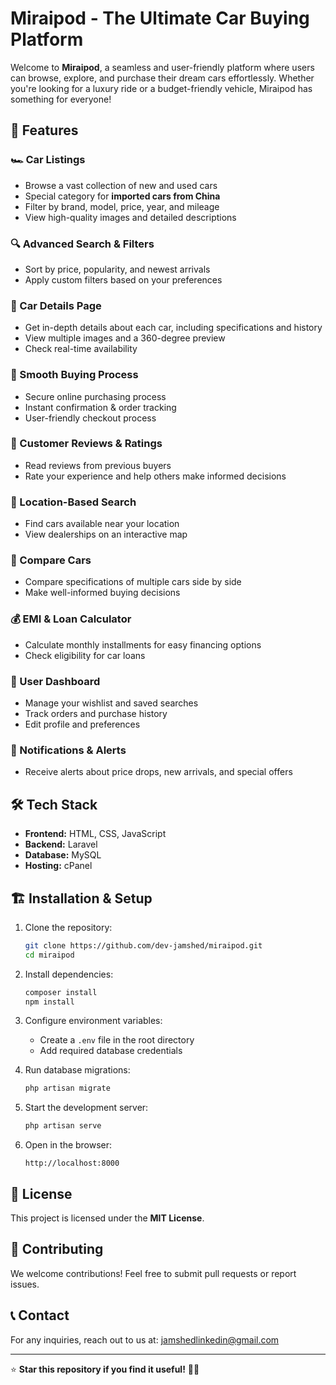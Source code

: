 # Miraipod - The Ultimate Car Buying Platform

Welcome to **Miraipod**, a seamless and user-friendly platform where users can browse, explore, and purchase their dream cars effortlessly. Whether you're looking for a luxury ride or a budget-friendly vehicle, Miraipod has something for everyone!

## 🚀 Features

### 🏎️ Car Listings
- Browse a vast collection of new and used cars
- Special category for **imported cars from China**
- Filter by brand, model, price, year, and mileage
- View high-quality images and detailed descriptions

### 🔍 Advanced Search & Filters
- Sort by price, popularity, and newest arrivals
- Apply custom filters based on your preferences

### 📜 Car Details Page
- Get in-depth details about each car, including specifications and history
- View multiple images and a 360-degree preview
- Check real-time availability

### 🛒 Smooth Buying Process
- Secure online purchasing process
- Instant confirmation & order tracking
- User-friendly checkout process

### 💬 Customer Reviews & Ratings
- Read reviews from previous buyers
- Rate your experience and help others make informed decisions

### 📍 Location-Based Search
- Find cars available near your location
- View dealerships on an interactive map

### 🔄 Compare Cars
- Compare specifications of multiple cars side by side
- Make well-informed buying decisions

### 💰 EMI & Loan Calculator
- Calculate monthly installments for easy financing options
- Check eligibility for car loans

### 👤 User Dashboard
- Manage your wishlist and saved searches
- Track orders and purchase history
- Edit profile and preferences

### 🔔 Notifications & Alerts
- Receive alerts about price drops, new arrivals, and special offers

## 🛠️ Tech Stack
- **Frontend:** HTML, CSS, JavaScript
- **Backend:** Laravel
- **Database:** MySQL
- **Hosting:** cPanel

## 🏗️ Installation & Setup

1. Clone the repository:
   ```sh
   git clone https://github.com/dev-jamshed/miraipod.git
   cd miraipod
   ```

2. Install dependencies:
   ```sh
   composer install
   npm install
   ```

3. Configure environment variables:
   - Create a `.env` file in the root directory
   - Add required database credentials

4. Run database migrations:
   ```sh
   php artisan migrate
   ```

5. Start the development server:
   ```sh
   php artisan serve
   ```

6. Open in the browser:
   ```
   http://localhost:8000
   ```

## 📄 License
This project is licensed under the **MIT License**.

## 🤝 Contributing
We welcome contributions! Feel free to submit pull requests or report issues.

## 📞 Contact
For any inquiries, reach out to us at: jamshedlinkedin@gmail.com

---

⭐ **Star this repository if you find it useful!** 🚗💨

